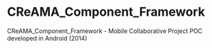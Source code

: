 # CReAMA_Component_Framework
CReAMA_Component_Framework - Mobile Collaborative Project
POC developed in Android (2014)
